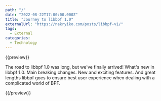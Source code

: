 ```yaml
---
path: "/"
date: "2022-08-22T17:00:00.000Z"
title: "Journey to libbpf 1.0"
externalUrl: "https://nakryiko.com/posts/libbpf-v1/"
tags:
  - External
categories:
  - Technology
---
```


{{preview}}

The road to libbpf 1.0 was long, but we've finally arrived! What's new in libbpf 1.0. Main breaking changes. New and exciting features. And great lengths libbpf goes to ensure best user experience when dealing with a complicated world of BPF.

{{/preview}}
